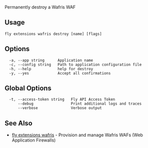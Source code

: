 Permanently destroy a Wafris WAF

## Usage
~~~
fly extensions wafris destroy [name] [flags]
~~~

## Options

~~~
  -a, --app string      Application name
  -c, --config string   Path to application configuration file
  -h, --help            help for destroy
  -y, --yes             Accept all confirmations
~~~

## Global Options

~~~
  -t, --access-token string   Fly API Access Token
      --debug                 Print additional logs and traces
      --verbose               Verbose output
~~~

## See Also

* [fly extensions wafris](/docs/flyctl/extensions-wafris/)	 - Provision and manage Wafris WAFs (Web Application Firewalls)


